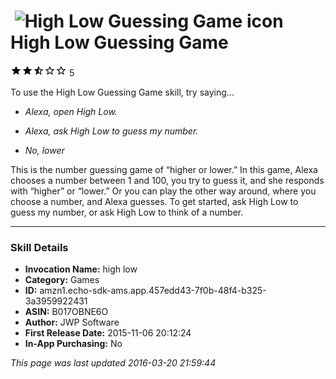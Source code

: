 # &nbsp;<img src="https://github.com/dale3h/alexa-skills-list/raw/master/skills/high-low-guessing-game/B017OBNE6O/app_icon" alt="High Low Guessing Game icon" width="36"> High Low Guessing Game
![2.6 stars](../../../images/ic_star_black_18dp_1x.png)![2.6 stars](../../../images/ic_star_black_18dp_1x.png)![2.6 stars](../../../images/ic_star_half_black_18dp_1x.png)![2.6 stars](../../../images/ic_star_border_black_18dp_1x.png)![2.6 stars](../../../images/ic_star_border_black_18dp_1x.png) 5

To use the High Low Guessing Game skill, try saying...

* *Alexa, open High Low.*

* *Alexa, ask High Low to guess my number.*

* *No, lower*

This is the number guessing game of “higher or lower.” In this game, Alexa chooses a number between 1 and 100, you try to guess it, and she responds with “higher” or “lower.” Or you can play the other way around, where you choose a number, and Alexa guesses. To get started, ask High Low to guess my number, or ask High Low to think of a number.

***

### Skill Details

* **Invocation Name:** high low
* **Category:** Games
* **ID:** amzn1.echo-sdk-ams.app.457edd43-7f0b-48f4-b325-3a3959922431
* **ASIN:** B017OBNE6O
* **Author:** JWP Software
* **First Release Date:** 2015-11-06 20:12:24
* **In-App Purchasing:** No

*This page was last updated 2016-03-20 21:59:44*
